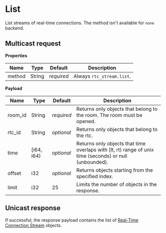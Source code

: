# List

List streams of real-time connections.
The method isn't available for `none` backend.



## Multicast request

**Properties**

Name             | Type   | Default    | Description
---------------- | ------ | ---------- | ------------------
method           | String | _required_ | Always `rtc_stream.list`.

**Payload**

Name       | Type       | Default    | Description
---------- | ---------- | ---------- | ------------------
room_id    | String     | _required_ | Returns only objects that belong to the room. The room must be opened.
rtc_id     | String     | _optional_ | Returns only objects that belong to the rtc.
time       | [i64, i64) | _optional_ | Returns only objects that time overlaps with [lt, rt) range of unix time (seconds) or null (unbounded).
offset     | i32        | _optional_ | Returns objects starting from the specified index.
limit      | i32        |         25 | Limits the number of objects in the response.



## Unicast response

If successful, the response payload contains the list of [Real-Time Connection Stream](../rtc_stream.md#properties) objects.

